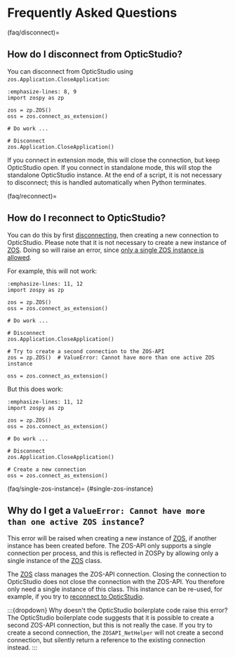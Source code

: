 # Frequently Asked Questions

(faq/disconnect)=
## How do I disconnect from OpticStudio?

You can disconnect from OpticStudio using `zos.Application.CloseApplication`:

```{code} python
:emphasize-lines: 8, 9
import zospy as zp

zos = zp.ZOS()
oss = zos.connect_as_extension()

# Do work ...

# Disconnect
zos.Application.CloseApplication()
```

If you connect in extension mode, this will close the connection, but keep OpticStudio open.
If you connect in standalone mode, this will stop the standalone OpticStudio instance.
At the end of a script, it is not necessary to disconnect; this is handled automatically when Python terminates.

(faq/reconnect)=
## How do I reconnect to OpticStudio?

You can do this by first [disconnecting](faq/disconnect), then creating a new connection to OpticStudio.
Please note that it is not necessary to create a new instance of [ZOS](zospy.zpcore.OpticStudioSystem). Doing so will 
raise an error, since [only a single ZOS instance is allowed](faq/single-zos-instance).

For example, this will not work:

```{code} python
:emphasize-lines: 11, 12
import zospy as zp

zos = zp.ZOS()
oss = zos.connect_as_extension()

# Do work ...

# Disconnect
zos.Application.CloseApplication()

# Try to create a second connection to the ZOS-API
zos = zp.ZOS()  # ValueError: Cannot have more than one active ZOS instance

oss = zos.connect_as_extension()
```

But this does work:

```{code} python
:emphasize-lines: 11, 12
import zospy as zp

zos = zp.ZOS()
oss = zos.connect_as_extension()

# Do work ...

# Disconnect
zos.Application.CloseApplication()

# Create a new connection
oss = zos.connect_as_extension()
```

(faq/single-zos-instance)=
{#single-zos-instance}
## Why do I get a `ValueError: Cannot have more than one active ZOS instance`?

This error will be raised when creating a new instance of [ZOS](zospy.zpcore.OpticStudioSystem), 
if another instance has been created before. The ZOS-API only supports a single connection per process, and this is
reflected in ZOSPy by allowing only a single instance of the [ZOS](zospy.zpcore.OpticStudioSystem) class.

The [ZOS](zospy.zpcore.OpticStudioSystem) class manages the ZOS-API connection. Closing the connection to OpticStudio 
does not close the connection with the ZOS-API. You therefore only need a single instance of this class. This instance 
can be re-used, for example, if you try to [reconnect to OpticStudio](faq/reconnect).

:::{dropdown} Why doesn't the OpticStudio boilerplate code raise this error?
The OpticStudio boilerplate code suggests that it is possible to create a second ZOS-API connection, but this is not 
really the case. If you try to create a second connection, the `ZOSAPI_NetHelper` will not create a second connection,
but silently return a reference to the existing connection instead.
:::
